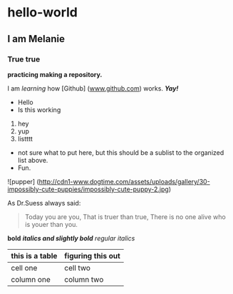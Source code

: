 # hello-world
## I am Melanie
### True true
**practicing making a repository.**

I am *learning* how [Github] (www.github.com) works. _**Yay!**_
* Hello
* Is this working

1. hey
2. yup
3. listttt
  * not sure what to put here, but this should be a sublist to the organized list above.
  * Fun.

![pupper] (http://cdn1-www.dogtime.com/assets/uploads/gallery/30-impossibly-cute-puppies/impossibly-cute-puppy-2.jpg)

As Dr.Suess always said:
>Today you are you,
> That is truer than true,
>  There is no one alive who is youer than you.


**bold**
***italics and slightly bold***
*regular italics*

this is a table | figuring this out
----------------|-------------------
cell one | cell two
column one | column two
